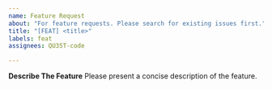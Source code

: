 ```yaml
---
name: Feature Request
about: "For feature requests. Please search for existing issues first."
title: "[FEAT] <title>"
labels: feat
assignees: QU35T-code

---
```


**Describe The Feature**
Please present a concise description of the feature.